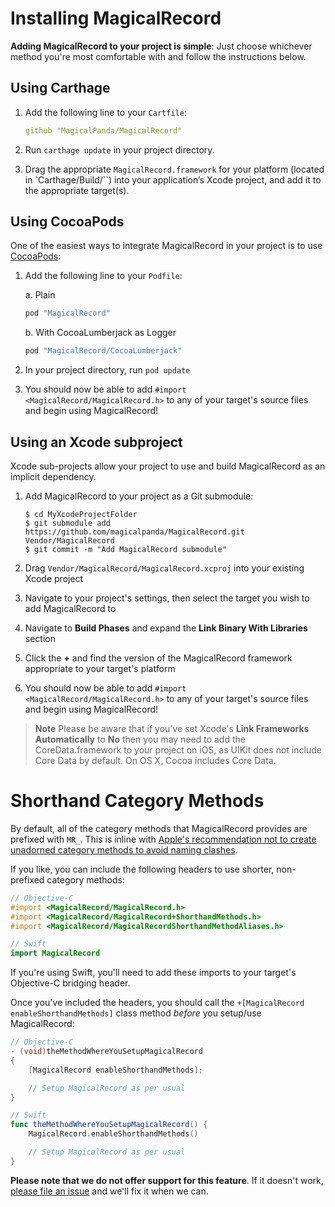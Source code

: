 # Installing MagicalRecord

**Adding MagicalRecord to your project is simple**: Just choose whichever method you're most comfortable with and follow the instructions below.

## Using Carthage

1. Add the following line to your `Cartfile`:

    ```yaml
    github "MagicalPanda/MagicalRecord"
    ```

2. Run `carthage update` in your project directory.
3. Drag the appropriate `MagicalRecord.framework` for your platform (located in `Carthage/Build/``) into your application’s Xcode project, and add it to the appropriate target(s).


## Using CocoaPods

One of the easiest ways to integrate MagicalRecord in your project is to use [CocoaPods](https://cocoapods.org/):

1. Add the following line to your `Podfile`:

    a. Plain

    ````ruby
    pod "MagicalRecord"
    ````
    b. With CocoaLumberjack as Logger

    ````ruby
    pod "MagicalRecord/CocoaLumberjack"
    ````

2. In your project directory, run `pod update`
3. You should now be able to add `#import <MagicalRecord/MagicalRecord.h>` to any of your target's source files and begin using MagicalRecord!

## Using an Xcode subproject

Xcode sub-projects allow your project to use and build MagicalRecord as an implicit dependency.

1. Add MagicalRecord to your project as a Git submodule:

    ````
    $ cd MyXcodeProjectFolder
    $ git submodule add https://github.com/magicalpanda/MagicalRecord.git Vendor/MagicalRecord
    $ git commit -m "Add MagicalRecord submodule"
    ````

2. Drag `Vendor/MagicalRecord/MagicalRecord.xcproj` into your existing Xcode project
3. Navigate to your project's settings, then select the target you wish to add MagicalRecord to
4. Navigate to **Build Phases** and expand the **Link Binary With Libraries** section
5. Click the **+** and find the version of the MagicalRecord framework appropriate to your target's platform
6. You should now be able to add `#import <MagicalRecord/MagicalRecord.h>` to any of your target's source files and begin using MagicalRecord!

> **Note** Please be aware that if you've set Xcode's **Link Frameworks Automatically** to **No** then you may need to add the CoreData.framework to your project on iOS, as UIKit does not include Core Data by default. On OS X, Cocoa includes Core Data.

# Shorthand Category Methods

By default, all of the category methods that MagicalRecord provides are prefixed with `MR_`. This is inline with [Apple's recommendation not to create unadorned category methods to avoid naming clashes](https://developer.apple.com/library/archive/documentation/Cocoa/Conceptual/ProgrammingWithObjectiveC/CustomizingExistingClasses/CustomizingExistingClasses.html#//apple_ref/doc/uid/TP40011210-CH6-SW4).

If you like, you can include the following headers to use shorter, non-prefixed category methods:

```objective-c
// Objective-C
#import <MagicalRecord/MagicalRecord.h>
#import <MagicalRecord/MagicalRecord+ShorthandMethods.h>
#import <MagicalRecord/MagicalRecordShorthandMethodAliases.h>
```

```swift
// Swift
import MagicalRecord
```

If you're using Swift, you'll need to add these imports to your target's Objective-C bridging header.

Once you've included the headers, you should call the `+[MagicalRecord enableShorthandMethods]` class method _before_ you setup/use MagicalRecord:

```objective-c
// Objective-C
- (void)theMethodWhereYouSetupMagicalRecord
{
    [MagicalRecord enableShorthandMethods];

    // Setup MagicalRecord as per usual
}
```

```swift
// Swift
func theMethodWhereYouSetupMagicalRecord() {
    MagicalRecord.enableShorthandMethods()

    // Setup MagicalRecord as per usual
}
```

**Please note that we do not offer support for this feature**. If it doesn't work, [please file an issue](https://github.com/magicalpanda/MagicalRecord/issues/new) and we'll fix it when we can.

